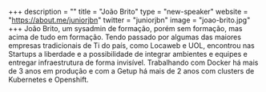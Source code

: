 +++
description = ""
title = "João Brito"
type = "new-speaker"
website = "https://about.me/juniorjbn"
twitter = "juniorjbn"
image = "joao-brito.jpg"
+++
João Brito, um sysadmin de formação, porém sem formação, mas acima de tudo em formação. Tendo passado por algumas das maiores empresas tradicionais de Ti do país, como Locaweb e UOL, encontrou nas Startups a liberdade e a possibilidade de integrar ambientes e equipes e entregar infraestrutura de forma invisível. Trabalhando com Docker há mais de 3 anos em produção e com a Getup há mais de 2 anos com clusters de Kubernetes e Openshift.